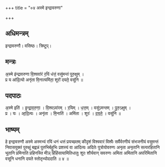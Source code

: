 +++
title = "०४ अस्मे इन्द्रावरुणा"

+++
## अधिमन्त्रम्
इन्द्रावरुणौ। वसिष्ठः। त्रिष्टुप्।

## मन्त्रः
अ॒स्मे इ॑न्द्रावरुणा वि॒श्ववा॑रं र॒यिं ध॑त्तं॒ वसु॑मन्तं पुरु॒क्षुम् ।  
प्र य आ॑दि॒त्यो अनृ॑ता मि॒नात्यमि॑ता॒ शूरो॑ दयते॒ वसू॑नि ॥

## पदपाठः
अ॒स्मे इति॑ । इ॒न्द्रा॒व॒रु॒णा॒ । वि॒श्वऽवा॑रम् । र॒यिम् । ध॒त्त॒म् । वसु॑ऽमन्तम् । पु॒रु॒ऽक्षुम् ।  
प्र । यः । आ॒दि॒त्यः । अनृ॑ता । मि॒नाति॑ । अमि॑ता । शूरः॑ । द॒य॒ते॒ । वसू॑नि ॥

## भाष्यम्
हे इन्द्रावरुणौ अस्मे अस्मभ्यं रयिं धनं धत्तं प्रयच्छतम् कीदृशं विश्ववारं विश्वैः सर्वैर्वरणीयं संभजनीयं वसुमन्तं निवासयुक्तं पुरुक्षुं बह्वन्नं पुरुभिर्बहुभिः प्रशस्यं वा आदित्यः अदितेः पुत्रोयोवरुणः अनृता अनृतानि सत्यरहितानि भूतानि प्रमिनाति प्रहिनस्ति मीञ् हिंहिंसायामितिधातुः शूरः शौर्यवान् सवरुणः अमिता अमितानि अपरिमितानि वसूनि धनानि दयते स्तोतृभ्योददाति ॥ ४ ॥